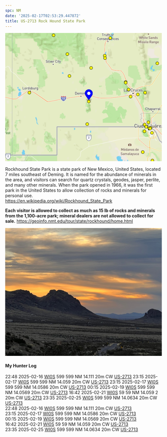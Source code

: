 ```yaml
---
spc: NM
date: '2025-02-17T02:53:29.447872'
title: US-2713 Rock Hound State Park
---
```


![pasted_image.png](/static/pasted_image_0121.png)

Rockhound State Park is a state park of New Mexico, United States, located 7 miles southeast of Deming. It is named for the abundance of minerals in the area, and visitors can search for quartz crystals, geodes, jasper, perlite, and many other minerals. When the park opened in 1966, it was the first park in the United States to allow collection of rocks and minerals for personal use.  
https://en.wikipedia.org/wiki/Rockhound_State_Park

**Each visitor is allowed to collect as much as 15 lb of rocks and minerals from the 1,100-acre park; mineral dealers are not allowed to collect for sale.** 
https://geoinfo.nmt.edu/tour/state/rockhound/home.html

![pasted_image001.png](/static/pasted_image001_0102.png)


#### My Hunter Log
22:48    2025-02-16    [WI0S](https://qrz.com/db/WI0S)    599    599    NM    14.111        20m    CW    [US-2713](https://pota.app/#/park/US-2713)
23:15    2025-02-17    [WI0S](https://qrz.com/db/WI0S)    599    599    NM    14.059        20m    CW    [US-2713](https://pota.app/#/park/US-2713)
23:15    2025-02-17    [WI0S](https://qrz.com/db/WI0S)    599    599    NM    14.0586    20m    CW    [US-2713](https://pota.app/#/park/US-2713)
00:15    2025-02-19    [WI0S](https://qrz.com/db/WI0S)    599    599    NM    14.0569    20m    CW    [US-2713](https://pota.app/#/park/US-2713)
16:42    2025-02-21    [WI0S](https://qrz.com/db/WI0S)    59        59        NM    14.059    2    20m    CW    [US-2713](https://pota.app/#/park/US-2713)
23:35    2025-02-25    [WI0S](https://qrz.com/db/WI0S)    599    599    NM    14.0634    20m    CW    [US-2713](https://pota.app/#/park/US-2713)
<BR>22:48	2025-02-16	[WI0S](https://qrz.com/db/WI0S)	599	599	NM	14.111	20m	CW	[US-2713](https://pota.app/#/park/US-2713)
<BR>23:15	2025-02-17	[WI0S](https://qrz.com/db/WI0S)	599	599	NM	14.0586	20m	CW	[US-2713](https://pota.app/#/park/US-2713)
<BR>00:15	2025-02-19	[WI0S](https://qrz.com/db/WI0S)	599	599	NM	14.0569	20m	CW	[US-2713](https://pota.app/#/park/US-2713)
<BR>16:42	2025-02-21	[WI0S](https://qrz.com/db/WI0S)	59	59	NM	14.059	20m	CW	[US-2713](https://pota.app/#/park/US-2713)
<BR>23:35	2025-02-25	[WI0S](https://qrz.com/db/WI0S)	599	599	NM	14.0634	20m	CW	[US-2713](https://pota.app/#/park/US-2713)